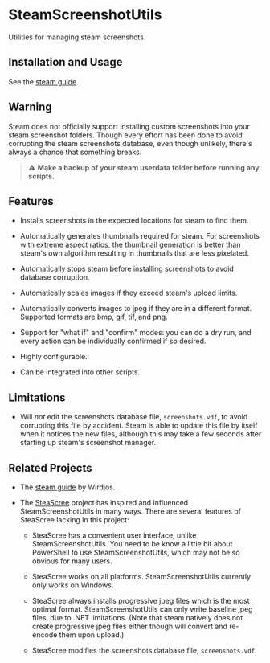 # SteamScreenshotUtils

Utilities for managing steam screenshots.

## Installation and Usage

See the [steam guide](https://steamcommunity.com/sharedfiles/filedetails/?id=3341300704).

## Warning

Steam does not officially support installing custom screenshots into
your steam screenshot folders.
Though every effort has been done to avoid corrupting the steam screenshots database,
even though unlikely, there's always a chance that something breaks.

> :warning: **Make a backup of your steam userdata folder before running any scripts.**

## Features

- Installs screenshots in the expected locations for steam to find them.

- Automatically generates thumbnails required for steam.
  For screenshots with extreme aspect ratios,
  the thumbnail generation is better than steam's own algorithm
  resulting in thumbnails that are less pixelated.

- Automatically stops steam before installing screenshots to avoid database corruption.

- Automatically scales images if they exceed steam's upload limits.

- Automatically converts images to jpeg if they are in a different format.
  Supported formats are bmp, gif, tif, and png.

- Support for "what if" and "confirm" modes:
  you can do a dry run, and every action can be individually confirmed if so desired.

- Highly configurable.

- Can be integrated into other scripts.

## Limitations

- Will *not* edit the screenshots database file, ``screenshots.vdf``,
  to avoid corrupting this file by accident.
  Steam is able to update this file by itself when it notices the new files,
  although this may take a few seconds after starting up steam's screenshot manager.

## Related Projects

* The [steam guide](https://steamcommunity.com/sharedfiles/filedetails/?id=1753474173)
  by Wirdjos.

* The [SteaScree](https://github.com/awthwathje/SteaScree) project
  has inspired and influenced SteamScreenshotUtils in many ways.
  There are several features of SteaScree lacking in this project:

  - SteaScree has a convenient user interface, unlike SteamScreenshotUtils.
    You need to be know a little bit about PowerShell to use SteamScreenshotUtils,
    which may not be so obvious for many users.

  - SteaScree works on all platforms.
    SteamScreenshotUtils currently only works on Windows.

  - SteaScree always installs progressive jpeg files which is the most optimal format.
    SteamScreenshotUtils can only write baseline jpeg files, due to .NET limitations.
    (Note that steam natively does not create progressive jpeg files either
    though will convert and re-encode them upon upload.)

  - SteaScree modifies the screenshots database file, ``screenshots.vdf``.
